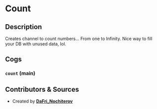 # Count

## Description

Creates channel to count numbers... From one to Infinity. Nice way to fill your DB with unused data, lol.

## Cogs

### `count` (**main**)

## Contributors & Sources

- Created by **[DaFri_Nochiterov](https://gitlab.com/dafri-nochiterov)**